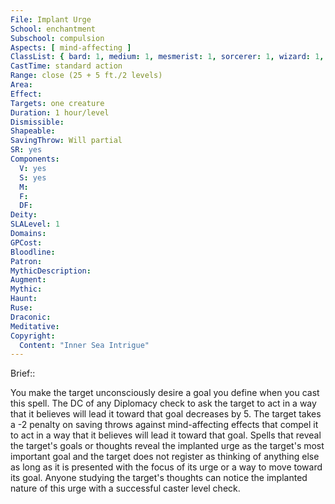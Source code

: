 ```yaml
---
File: Implant Urge
School: enchantment
Subschool: compulsion
Aspects: [ mind-affecting ]
ClassList: { bard: 1, medium: 1, mesmerist: 1, sorcerer: 1, wizard: 1, spiritualist: 1, witch: 1 }
CastTime: standard action
Range: close (25 + 5 ft./2 levels)
Area: 
Effect: 
Targets: one creature
Duration: 1 hour/level
Dismissible: 
Shapeable: 
SavingThrow: Will partial
SR: yes
Components:
  V: yes
  S: yes
  M: 
  F: 
  DF: 
Deity: 
SLALevel: 1
Domains: 
GPCost: 
Bloodline: 
Patron: 
MythicDescription: 
Augment: 
Mythic: 
Haunt: 
Ruse: 
Draconic: 
Meditative: 
Copyright:
  Content: "Inner Sea Intrigue"
---
```

Brief:: 

You make the target unconsciously desire a goal you define when you cast this spell. The DC of any Diplomacy check to ask the target to act in a way that it believes will lead it toward that goal decreases by 5. The target takes a -2 penalty on saving throws against mind-affecting effects that compel it to act in a way that it believes will lead it toward that goal. Spells that reveal the target's goals or thoughts reveal the implanted urge as the target's most important goal and the target does not register as thinking of anything else as long as it is presented with the focus of its urge or a way to move toward its goal. Anyone studying the target's thoughts can notice the implanted nature of this urge with a successful caster level check.
